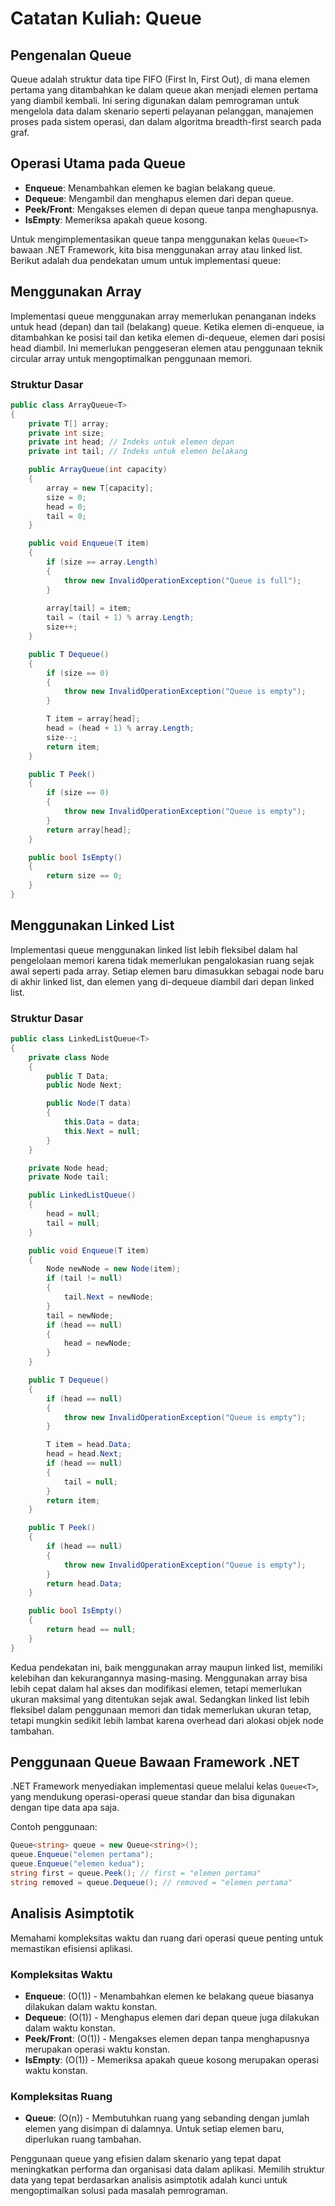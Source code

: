 # Catatan Kuliah: Queue

## Pengenalan Queue
Queue adalah struktur data tipe FIFO (First In, First Out), di mana elemen pertama yang ditambahkan ke dalam queue akan menjadi elemen pertama yang diambil kembali. Ini sering digunakan dalam pemrograman untuk mengelola data dalam skenario seperti pelayanan pelanggan, manajemen proses pada sistem operasi, dan dalam algoritma breadth-first search pada graf.

## Operasi Utama pada Queue
- **Enqueue**: Menambahkan elemen ke bagian belakang queue.
- **Dequeue**: Mengambil dan menghapus elemen dari depan queue.
- **Peek/Front**: Mengakses elemen di depan queue tanpa menghapusnya.
- **IsEmpty**: Memeriksa apakah queue kosong.

Untuk mengimplementasikan queue tanpa menggunakan kelas `Queue<T>` bawaan .NET Framework, kita bisa menggunakan array atau linked list. Berikut adalah dua pendekatan umum untuk implementasi queue:

## Menggunakan Array

Implementasi queue menggunakan array memerlukan penanganan indeks untuk head (depan) dan tail (belakang) queue. Ketika elemen di-enqueue, ia ditambahkan ke posisi tail dan ketika elemen di-dequeue, elemen dari posisi head diambil. Ini memerlukan penggeseran elemen atau penggunaan teknik circular array untuk mengoptimalkan penggunaan memori.

### Struktur Dasar
```csharp
public class ArrayQueue<T>
{
    private T[] array;
    private int size;
    private int head; // Indeks untuk elemen depan
    private int tail; // Indeks untuk elemen belakang

    public ArrayQueue(int capacity)
    {
        array = new T[capacity];
        size = 0;
        head = 0;
        tail = 0;
    }

    public void Enqueue(T item)
    {
        if (size == array.Length)
        {
            throw new InvalidOperationException("Queue is full");
        }
        
        array[tail] = item;
        tail = (tail + 1) % array.Length;
        size++;
    }

    public T Dequeue()
    {
        if (size == 0)
        {
            throw new InvalidOperationException("Queue is empty");
        }

        T item = array[head];
        head = (head + 1) % array.Length;
        size--;
        return item;
    }

    public T Peek()
    {
        if (size == 0)
        {
            throw new InvalidOperationException("Queue is empty");
        }
        return array[head];
    }

    public bool IsEmpty()
    {
        return size == 0;
    }
}
```

## Menggunakan Linked List

Implementasi queue menggunakan linked list lebih fleksibel dalam hal pengelolaan memori karena tidak memerlukan pengalokasian ruang sejak awal seperti pada array. Setiap elemen baru dimasukkan sebagai node baru di akhir linked list, dan elemen yang di-dequeue diambil dari depan linked list.

### Struktur Dasar
```csharp
public class LinkedListQueue<T>
{
    private class Node
    {
        public T Data;
        public Node Next;

        public Node(T data)
        {
            this.Data = data;
            this.Next = null;
        }
    }

    private Node head;
    private Node tail;

    public LinkedListQueue()
    {
        head = null;
        tail = null;
    }

    public void Enqueue(T item)
    {
        Node newNode = new Node(item);
        if (tail != null)
        {
            tail.Next = newNode;
        }
        tail = newNode;
        if (head == null)
        {
            head = newNode;
        }
    }

    public T Dequeue()
    {
        if (head == null)
        {
            throw new InvalidOperationException("Queue is empty");
        }

        T item = head.Data;
        head = head.Next;
        if (head == null)
        {
            tail = null;
        }
        return item;
    }

    public T Peek()
    {
        if (head == null)
        {
            throw new InvalidOperationException("Queue is empty");
        }
        return head.Data;
    }

    public bool IsEmpty()
    {
        return head == null;
    }
}
```

Kedua pendekatan ini, baik menggunakan array maupun linked list, memiliki kelebihan dan kekurangannya masing-masing. Menggunakan array bisa lebih cepat dalam hal akses dan modifikasi elemen, tetapi memerlukan ukuran maksimal yang ditentukan sejak awal. Sedangkan linked list lebih fleksibel dalam penggunaan memori dan tidak memerlukan ukuran tetap, tetapi mungkin sedikit lebih lambat karena overhead dari alokasi objek node tambahan.

## Penggunaan Queue Bawaan Framework .NET
.NET Framework menyediakan implementasi queue melalui kelas `Queue<T>`, yang mendukung operasi-operasi queue standar dan bisa digunakan dengan tipe data apa saja.

Contoh penggunaan:
```csharp
Queue<string> queue = new Queue<string>();
queue.Enqueue("elemen pertama");
queue.Enqueue("elemen kedua");
string first = queue.Peek(); // first = "elemen pertama"
string removed = queue.Dequeue(); // removed = "elemen pertama"
```

## Analisis Asimptotik
Memahami kompleksitas waktu dan ruang dari operasi queue penting untuk memastikan efisiensi aplikasi.

### Kompleksitas Waktu
- **Enqueue**: \(O(1)\) - Menambahkan elemen ke belakang queue biasanya dilakukan dalam waktu konstan.
- **Dequeue**: \(O(1)\) - Menghapus elemen dari depan queue juga dilakukan dalam waktu konstan.
- **Peek/Front**: \(O(1)\) - Mengakses elemen depan tanpa menghapusnya merupakan operasi waktu konstan.
- **IsEmpty**: \(O(1)\) - Memeriksa apakah queue kosong merupakan operasi waktu konstan.

### Kompleksitas Ruang
- **Queue**: \(O(n)\) - Membutuhkan ruang yang sebanding dengan jumlah elemen yang disimpan di dalamnya. Untuk setiap elemen baru, diperlukan ruang tambahan.

Penggunaan queue yang efisien dalam skenario yang tepat dapat meningkatkan performa dan organisasi data dalam aplikasi. Memilih struktur data yang tepat berdasarkan analisis asimptotik adalah kunci untuk mengoptimalkan solusi pada masalah pemrograman.